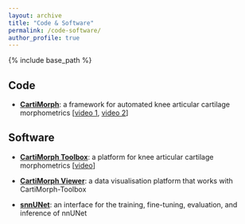 ```yaml
---
layout: archive
title: "Code & Software"
permalink: /code-software/
author_profile: true
---
```


{% include base_path %}



Code
------
- [**CartiMorph**](https://github.com/YongchengYAO/CartiMorph):  a framework for automated knee articular cartilage morphometrics [[video 1](https://www.youtube.com/watch?v=8DbyavsZhF4), [video 2](https://www.youtube.com/watch?v=p3b_UWN63bo)]


Software
------
- [**CartiMorph Toolbox**](https://github.com/YongchengYAO/CartiMorph-Toolbox): a platform for knee articular cartilage morphometrics [[video](https://www.youtube.com/watch?v=8DbyavsZhF4)]

- [**CartiMorph Viewer**](https://github.com/YongchengYAO/CartiMorph-Viewer): a data visualisation platform that works with CartiMorph-Toolbox

- [**snnUNet**](https://github.com/YongchengYAO/snnUNet): an interface for the training, fine-tuning, evaluation, and inference of nnUNet

  

